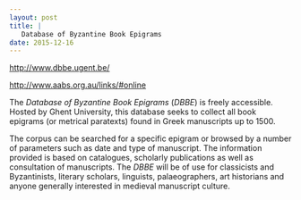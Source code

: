 ```yaml
---
layout: post
title: |
   Database of Byzantine Book Epigrams
date: 2015-12-16
---
```


<http://www.dbbe.ugent.be/>

<http://www.aabs.org.au/links/#online>

The
*Database of Byzantine Book Epigrams* (*DBBE*) is freely accessible.
Hosted by Ghent University, this database seeks to collect all book
epigrams (or metrical paratexts) found in Greek manuscripts up to
1500.

The corpus can be searched for a specific epigram or
browsed by a number of parameters such as date and type of manuscript.
The information provided is based on catalogues, scholarly publications
as well as consultation of manuscripts. The *DBBE* will be of use for
classicists and Byzantinists, literary scholars, linguists,
palaeographers, art historians and anyone generally interested in
medieval manuscript culture.

 
